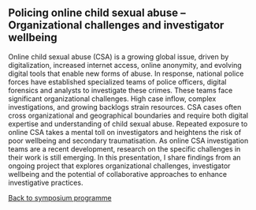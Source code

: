 ## Policing online child sexual abuse – Organizational challenges and investigator wellbeing

Online child sexual abuse (CSA) is a growing global issue, driven by digitalization, increased internet access, online anonymity, and evolving digital tools that enable new forms of abuse. In response, national police forces have established specialized teams of police officers, digital forensics and analysts to investigate these crimes.
These teams face significant organizational challenges. High case inflow, complex investigations, and growing backlogs strain resources. CSA cases often cross organizational and geographical boundaries and require both digital expertise and understanding of child sexual abuse. Repeated exposure to online CSA takes a mental toll on investigators and heightens the risk of poor wellbeing and secondary traumatisation.
As online CSA investigation teams are a recent development, research on the specific challenges in their work is still emerging. In this presentation, I share findings from an ongoing project that explores organizational challenges, investigator wellbeing and the potential of collaborative approaches to enhance investigative practices.

[Back to symposium programme](https://digsum.org/dda)